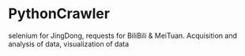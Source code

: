 # PythonCrawler
selenium for JingDong, requests for BiliBili &amp; MeiTuan. Acquisition and analysis of data, visualization of data
